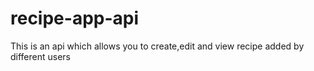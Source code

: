  # recipe-app-api
This is an api which allows you to create,edit and view recipe added by different users
